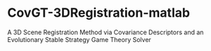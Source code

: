 # CovGT-3DRegistration-matlab
A 3D Scene Registration Method via Covariance Descriptors and an Evolutionary Stable Strategy Game Theory Solver
